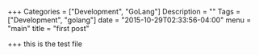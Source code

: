 +++
Categories = ["Development", "GoLang"]
Description = ""
Tags = ["Development", "golang"]
date = "2015-10-29T02:33:56-04:00"
menu = "main"
title = "first post"

+++
this is the test file

